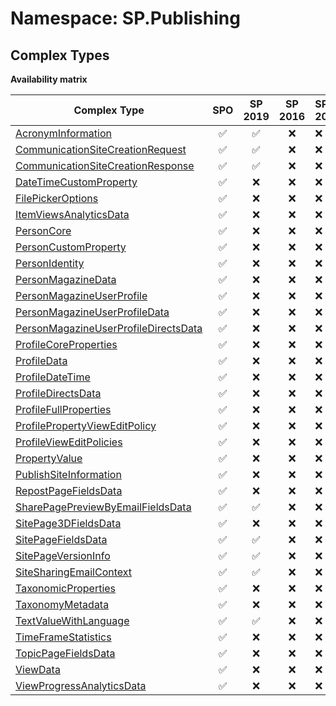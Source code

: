 # Namespace: SP.Publishing

## Complex Types

**Availability matrix**

Complex Type | SPO | SP 2019 | SP 2016 | SP 2013
----------|:---:|:-------:|:-------:|:-------
[AcronymInformation](./ComplexTypes/AcronymInformation.md) | ✅ | ✅ | ❌ | ❌
[CommunicationSiteCreationRequest](./ComplexTypes/CommunicationSiteCreationRequest.md) | ✅ | ✅ | ❌ | ❌
[CommunicationSiteCreationResponse](./ComplexTypes/CommunicationSiteCreationResponse.md) | ✅ | ✅ | ❌ | ❌
[DateTimeCustomProperty](./ComplexTypes/DateTimeCustomProperty.md) | ✅ | ❌ | ❌ | ❌
[FilePickerOptions](./ComplexTypes/FilePickerOptions.md) | ✅ | ❌ | ❌ | ❌
[ItemViewsAnalyticsData](./ComplexTypes/ItemViewsAnalyticsData.md) | ✅ | ❌ | ❌ | ❌
[PersonCore](./ComplexTypes/PersonCore.md) | ✅ | ❌ | ❌ | ❌
[PersonCustomProperty](./ComplexTypes/PersonCustomProperty.md) | ✅ | ❌ | ❌ | ❌
[PersonIdentity](./ComplexTypes/PersonIdentity.md) | ✅ | ❌ | ❌ | ❌
[PersonMagazineData](./ComplexTypes/PersonMagazineData.md) | ✅ | ❌ | ❌ | ❌
[PersonMagazineUserProfile](./ComplexTypes/PersonMagazineUserProfile.md) | ✅ | ❌ | ❌ | ❌
[PersonMagazineUserProfileData](./ComplexTypes/PersonMagazineUserProfileData.md) | ✅ | ❌ | ❌ | ❌
[PersonMagazineUserProfileDirectsData](./ComplexTypes/PersonMagazineUserProfileDirectsData.md) | ✅ | ❌ | ❌ | ❌
[ProfileCoreProperties](./ComplexTypes/ProfileCoreProperties.md) | ✅ | ❌ | ❌ | ❌
[ProfileData](./ComplexTypes/ProfileData.md) | ✅ | ❌ | ❌ | ❌
[ProfileDateTime](./ComplexTypes/ProfileDateTime.md) | ✅ | ❌ | ❌ | ❌
[ProfileDirectsData](./ComplexTypes/ProfileDirectsData.md) | ✅ | ❌ | ❌ | ❌
[ProfileFullProperties](./ComplexTypes/ProfileFullProperties.md) | ✅ | ❌ | ❌ | ❌
[ProfilePropertyViewEditPolicy](./ComplexTypes/ProfilePropertyViewEditPolicy.md) | ✅ | ❌ | ❌ | ❌
[ProfileViewEditPolicies](./ComplexTypes/ProfileViewEditPolicies.md) | ✅ | ❌ | ❌ | ❌
[PropertyValue](./ComplexTypes/PropertyValue.md) | ✅ | ❌ | ❌ | ❌
[PublishSiteInformation](./ComplexTypes/PublishSiteInformation.md) | ✅ | ❌ | ❌ | ❌
[RepostPageFieldsData](./ComplexTypes/RepostPageFieldsData.md) | ✅ | ❌ | ❌ | ❌
[SharePagePreviewByEmailFieldsData](./ComplexTypes/SharePagePreviewByEmailFieldsData.md) | ✅ | ✅ | ❌ | ❌
[SitePage3DFieldsData](./ComplexTypes/SitePage3DFieldsData.md) | ✅ | ❌ | ❌ | ❌
[SitePageFieldsData](./ComplexTypes/SitePageFieldsData.md) | ✅ | ✅ | ❌ | ❌
[SitePageVersionInfo](./ComplexTypes/SitePageVersionInfo.md) | ✅ | ✅ | ❌ | ❌
[SiteSharingEmailContext](./ComplexTypes/SiteSharingEmailContext.md) | ✅ | ✅ | ❌ | ❌
[TaxonomicProperties](./ComplexTypes/TaxonomicProperties.md) | ✅ | ❌ | ❌ | ❌
[TaxonomyMetadata](./ComplexTypes/TaxonomyMetadata.md) | ✅ | ❌ | ❌ | ❌
[TextValueWithLanguage](./ComplexTypes/TextValueWithLanguage.md) | ✅ | ✅ | ❌ | ❌
[TimeFrameStatistics](./ComplexTypes/TimeFrameStatistics.md) | ✅ | ❌ | ❌ | ❌
[TopicPageFieldsData](./ComplexTypes/TopicPageFieldsData.md) | ✅ | ❌ | ❌ | ❌
[ViewData](./ComplexTypes/ViewData.md) | ✅ | ❌ | ❌ | ❌
[ViewProgressAnalyticsData](./ComplexTypes/ViewProgressAnalyticsData.md) | ✅ | ❌ | ❌ | ❌
